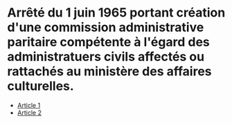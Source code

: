 # Arrêté du 1 juin 1965 portant création d'une commission administrative paritaire compétente à l'égard des administratuers civils affectés ou rattachés au ministère des affaires culturelles.

- [Article 1](article-1.md)
- [Article 2](article-2.md)
